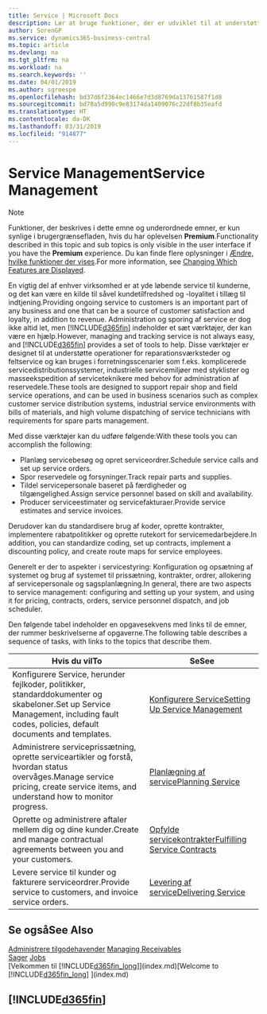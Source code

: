 ```yaml
---
title: Service | Microsoft Docs
description: Lær at bruge funktioner, der er udviklet til at understøtte reparations- og teknisk service-handlinger.
author: SorenGP
ms.service: dynamics365-business-central
ms.topic: article
ms.devlang: na
ms.tgt_pltfrm: na
ms.workload: na
ms.search.keywords: ''
ms.date: 04/01/2019
ms.author: sgroespe
ms.openlocfilehash: bd37d6f2364ec1466e7d3d8769da13761587f1d8
ms.sourcegitcommit: bd78a5d990c9e83174da1409076c22df8b35eafd
ms.translationtype: HT
ms.contentlocale: da-DK
ms.lasthandoff: 03/31/2019
ms.locfileid: "914877"
---
```

# <a name="service-management"></a><span data-ttu-id="f42fe-103">Service Management</span><span class="sxs-lookup"><span data-stu-id="f42fe-103">Service Management</span></span>
> [!NOTE]
> <span data-ttu-id="f42fe-104">Funktioner, der beskrives i dette emne og underordnede emner, er kun synlige i brugergrænsefladen, hvis du har oplevelsen **Premium**.</span><span class="sxs-lookup"><span data-stu-id="f42fe-104">Functionality described in this topic and sub topics is only visible in the user interface if you have the **Premium** experience.</span></span> <span data-ttu-id="f42fe-105">Du kan finde flere oplysninger i [Ændre, hvilke funktioner der vises](ui-experiences.md).</span><span class="sxs-lookup"><span data-stu-id="f42fe-105">For more information, see [Changing Which Features are Displayed](ui-experiences.md).</span></span>

<span data-ttu-id="f42fe-106">En vigtig del af enhver virksomhed er at yde løbende service til kunderne, og det kan være en kilde til såvel kundetilfredshed og -loyalitet i tillæg til indtjening.</span><span class="sxs-lookup"><span data-stu-id="f42fe-106">Providing ongoing service to customers is an important part of any business and one that can be a source of customer satisfaction and loyalty, in addition to revenue.</span></span> <span data-ttu-id="f42fe-107">Administration og sporing af service er dog ikke altid let, men [!INCLUDE[d365fin](includes/d365fin_md.md)] indeholder et sæt værktøjer, der kan være en hjælp.</span><span class="sxs-lookup"><span data-stu-id="f42fe-107">However, managing and tracking service is not always easy, and [!INCLUDE[d365fin](includes/d365fin_md.md)] provides a set of tools to help.</span></span> <span data-ttu-id="f42fe-108">Disse værktøjer er designet til at understøtte operationer for reparationsværksteder og feltservice og kan bruges i forretningsscenarier som f.eks. komplicerede servicedistributionssystemer, industrielle servicemiljøer med styklister og masseekspedition af serviceteknikere med behov for administration af reservedele.</span><span class="sxs-lookup"><span data-stu-id="f42fe-108">These tools are designed to support repair shop and field service operations, and can be used in business scenarios such as complex customer service distribution systems, industrial service environments with bills of materials, and high volume dispatching of service technicians with requirements for spare parts management.</span></span>  

 <span data-ttu-id="f42fe-109">Med disse værktøjer kan du udføre følgende:</span><span class="sxs-lookup"><span data-stu-id="f42fe-109">With these tools you can accomplish the following:</span></span>  

* <span data-ttu-id="f42fe-110">Planlæg servicebesøg og opret serviceordrer.</span><span class="sxs-lookup"><span data-stu-id="f42fe-110">Schedule service calls and set up service orders.</span></span>  
* <span data-ttu-id="f42fe-111">Spor reservedele og forsyninger.</span><span class="sxs-lookup"><span data-stu-id="f42fe-111">Track repair parts and supplies.</span></span>  
* <span data-ttu-id="f42fe-112">Tildel servicepersonale baseret på færdigheder og tilgængelighed.</span><span class="sxs-lookup"><span data-stu-id="f42fe-112">Assign service personnel based on skill and availability.</span></span>  
* <span data-ttu-id="f42fe-113">Producer serviceestimater og servicefakturaer.</span><span class="sxs-lookup"><span data-stu-id="f42fe-113">Provide service estimates and service invoices.</span></span>  

<span data-ttu-id="f42fe-114">Derudover kan du standardisere brug af koder, oprette kontrakter, implementere rabatpolitikker og oprette rutekort for servicemedarbejdere.</span><span class="sxs-lookup"><span data-stu-id="f42fe-114">In addition, you can standardize coding, set up contracts, implement a discounting policy, and create route maps for service employees.</span></span>  

<span data-ttu-id="f42fe-115">Generelt er der to aspekter i servicestyring: Konfiguration og opsætning af systemet og brug af systemet til prissætning, kontrakter, ordrer, allokering af servicepersonale og sagsplanlægning.</span><span class="sxs-lookup"><span data-stu-id="f42fe-115">In general, there are two aspects to service management: configuring and setting up your system, and using it for pricing, contracts, orders, service personnel dispatch, and job scheduler.</span></span>  

<span data-ttu-id="f42fe-116">Den følgende tabel indeholder en opgavesekvens med links til de emner, der rummer beskrivelserne af opgaverne.</span><span class="sxs-lookup"><span data-stu-id="f42fe-116">The following table describes a sequence of tasks, with links to the topics that describe them.</span></span>   

|<span data-ttu-id="f42fe-117">**Hvis du vil**</span><span class="sxs-lookup"><span data-stu-id="f42fe-117">**To**</span></span>|<span data-ttu-id="f42fe-118">**Se**</span><span class="sxs-lookup"><span data-stu-id="f42fe-118">**See**</span></span>|  
|------------|-------------|  
|<span data-ttu-id="f42fe-119">Konfigurere Service, herunder fejlkoder, politikker, standarddokumenter og skabeloner.</span><span class="sxs-lookup"><span data-stu-id="f42fe-119">Set up Service Management, including fault codes, policies, default documents and templates.</span></span>|[<span data-ttu-id="f42fe-120">Konfigurere Service</span><span class="sxs-lookup"><span data-stu-id="f42fe-120">Setting Up Service Management</span></span>](service-setup-service.md)|  
|<span data-ttu-id="f42fe-121">Administrere serviceprissætning, oprette serviceartikler og forstå, hvordan status overvåges.</span><span class="sxs-lookup"><span data-stu-id="f42fe-121">Manage service pricing, create service items, and understand how to monitor progress.</span></span>|[<span data-ttu-id="f42fe-122">Planlægning af service</span><span class="sxs-lookup"><span data-stu-id="f42fe-122">Planning Service</span></span>](service-plan-service.md)|  
|<span data-ttu-id="f42fe-123">Oprette og administrere aftaler mellem dig og dine kunder.</span><span class="sxs-lookup"><span data-stu-id="f42fe-123">Create and manage contractual agreements between you and your customers.</span></span>|[<span data-ttu-id="f42fe-124">Opfylde servicekontrakter</span><span class="sxs-lookup"><span data-stu-id="f42fe-124">Fulfilling Service Contracts</span></span>](service-fulfill-service-contracts.md)|  
|<span data-ttu-id="f42fe-125">Levere service til kunder og fakturere serviceordrer.</span><span class="sxs-lookup"><span data-stu-id="f42fe-125">Provide service to customers, and invoice service orders.</span></span>|[<span data-ttu-id="f42fe-126">Levering af service</span><span class="sxs-lookup"><span data-stu-id="f42fe-126">Delivering Service</span></span>](service-deliver-service.md)|  

## <a name="see-also"></a><span data-ttu-id="f42fe-127">Se også</span><span class="sxs-lookup"><span data-stu-id="f42fe-127">See Also</span></span>  
<span data-ttu-id="f42fe-128">[Administrere tilgodehavender](receivables-manage-receivables.md) </span><span class="sxs-lookup"><span data-stu-id="f42fe-128">[Managing Receivables](receivables-manage-receivables.md) </span></span>  
<span data-ttu-id="f42fe-129">[Sager](projects-how-create-jobs.md) </span><span class="sxs-lookup"><span data-stu-id="f42fe-129">[Jobs](projects-how-create-jobs.md) </span></span>  
<span data-ttu-id="f42fe-130">[Velkommen til [!INCLUDE[d365fin_long](includes/d365fin_long_md.md)]](index.md)</span><span class="sxs-lookup"><span data-stu-id="f42fe-130">[Welcome to [!INCLUDE[d365fin_long](includes/d365fin_long_md.md)] ](index.md)</span></span>

## [!INCLUDE[d365fin](includes/free_trial_md.md)]  
